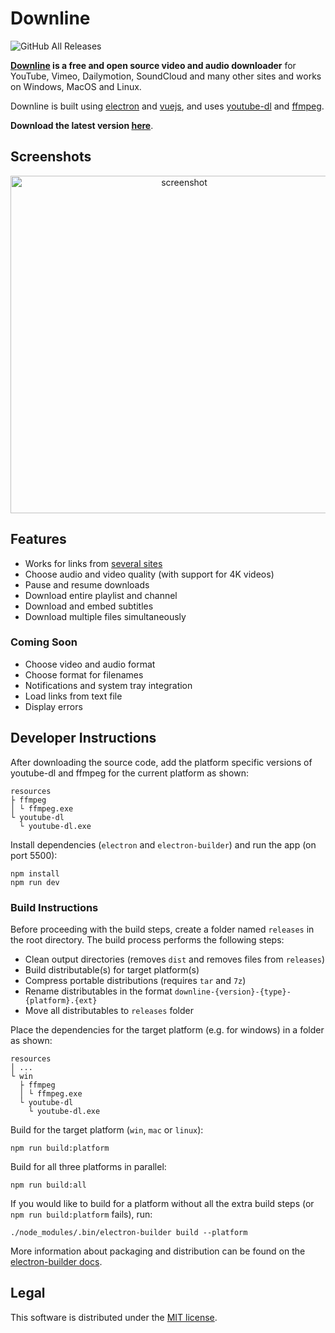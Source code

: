 # Downline
![GitHub All Releases](https://img.shields.io/github/downloads/jarbun/downline/total.svg)

**[Downline](https://jarbun.github.io/downline/) is a free and open source video and audio downloader** for YouTube, Vimeo, Dailymotion, SoundCloud and many other sites and works on Windows, MacOS and Linux.

Downline is built using [electron](https://electronjs.org/) and [vuejs](https://vuejs.org/), and uses [youtube-dl](https://github.com/rg3/youtube-dl/) and [ffmpeg](https://ffmpeg.org/).

**Download the latest version [here](https://github.com/jarbun/downline/releases/latest)**.

## Screenshots
<p align="center">
  <img src="https://user-images.githubusercontent.com/23068820/50515866-42650180-0acd-11e9-9e8f-02b0292929a5.png" alt="screenshot" width="540"/>
</p>

## Features
- Works for links from [several sites](https://rg3.github.io/youtube-dl/supportedsites.html)
- Choose audio and video quality (with support for 4K videos)
- Pause and resume downloads
- Download entire playlist and channel
- Download and embed subtitles
- Download multiple files simultaneously

### Coming Soon
- Choose video and audio format
- Choose format for filenames
- Notifications and system tray integration
- Load links from text file
- Display errors

## Developer Instructions
After downloading the source code, add the platform specific versions of youtube-dl and ffmpeg for the current platform as shown:
```
resources
├ ffmpeg
│ └ ffmpeg.exe
└ youtube-dl
  └ youtube-dl.exe
```
Install dependencies (`electron` and `electron-builder`) and run the app (on port 5500):
```
npm install
npm run dev
```

### Build Instructions
Before proceeding with the build steps, create a folder named `releases` in the root directory.
The build process performs the following steps:
- Clean output directories (removes `dist` and removes files from `releases`)
- Build distributable(s) for target platform(s)
- Compress portable distributions (requires `tar` and `7z`)
- Rename distributables in the format `downline-{version}-{type}-{platform}.{ext}`
- Move all distributables to `releases` folder

Place the dependencies for the target platform (e.g. for windows) in a folder as shown:
```
resources
│ ...
└ win
  ├ ffmpeg
  │ └ ffmpeg.exe
  └ youtube-dl
    └ youtube-dl.exe
```

Build for the target platform (`win`, `mac` or `linux`):
```
npm run build:platform
```
Build for all three platforms in parallel:
```
npm run build:all
```

If you would like to build for a platform without all the extra build steps (or `npm run build:platform` fails), run:
```
./node_modules/.bin/electron-builder build --platform
```
More information about packaging and distribution can be found on the [electron-builder docs](https://www.electron.build/).

## Legal
This software is distributed under the [MIT license](https://github.com/jarbun/downline/blob/master/LICENSE).
